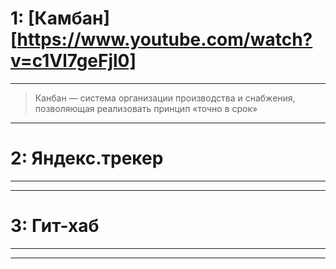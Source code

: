 # 1: [Камбан][https://www.youtube.com/watch?v=c1Vl7geFjl0]

___________________________________________________________
>Канбан — система организации производства и снабжения, позволяющая реализовать принцип «точно в срок»


___________________________________________________________

# 2: Яндекс.трекер

___________________________________________________________
___________________________________________________________

# 3: Гит-хаб

___________________________________________________________
___________________________________________________________

